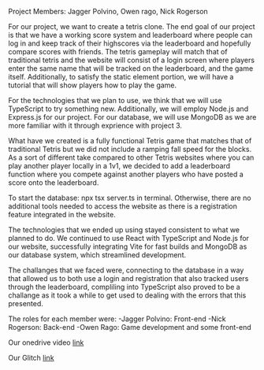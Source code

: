 Project Members: Jagger Polvino, Owen rago, Nick Rogerson

For our project, we want to create a tetris clone. The end goal of our project is that we have a working score system and leaderboard where people can log in and keep track of their highscores via the leaderboard and hopefully compare scores with friends. The tetris gameplay will match that of traditional tetris and the website will consist of a login screen where players enter the same name that will be tracked on the leaderboard, and the game itself. Additionally, to satisfy the static element portion, we will have a tutorial that will show players how to play the game.

For the technologies that we plan to use, we think that we will use TypeScript to try something new. Additionally, we will employ Node.js and Express.js for our project. For our database, we will use MongoDB as we are more familiar with it through exprience with project 3.

What have we created is a fully functional Tetris game that matches that of traditional Tetris but we did not include a ramping fall speed for the blocks. As a sort of different take compared to other Tetris websites where you can play another player locally in a 1v1, we decided to add a leaderboard function where you compete against another players who have posted a score onto the leaderboard.

To start the database: npx tsx server.ts in terminal. Otherwise, there are no additional tools needed to access the website as there is a registration feature integrated in the website.

The technologies that we ended up using stayed consistent to what we planned to do. We continued to use React with TypeScript and Node.js for our website, successfully integrating Vite for fast builds and MongoDB as our database system, which streamlined development.

The challanges that we faced were, connecting to the database in a way that allowed us to both use a login and registration that also tracked users through the leaderboard, compliling into TypeScript also proved to be a challange as it took a while to get used to dealing with the errors that this presented.

The roles for each member were:
-Jagger Polvino: Front-end
-Nick Rogerson: Back-end
-Owen Rago: Game development and some front-end

Our onedrive video [link](https://wpi0-my.sharepoint.com/:v:/g/personal/ohrago_wpi_edu/ESaid8N4syVCi_pTqHtO_egB-MT3MlaUIA4f2iU1wMVE1w?nav=eyJyZWZlcnJhbEluZm8iOnsicmVmZXJyYWxBcHAiOiJPbmVEcml2ZUZvckJ1c2luZXNzIiwicmVmZXJyYWxBcHBQbGF0Zm9ybSI6IldlYiIsInJlZmVycmFsTW9kZSI6InZpZXciLCJyZWZlcnJhbFZpZXciOiJNeUZpbGVzTGlua0NvcHkifX0&e=4ejeY0)

Our Glitch [link](https://group-15---tetris.glitch.me/)
